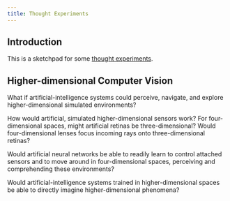 ```yaml
---
title: Thought Experiments
---
```


## Introduction

This is a sketchpad for some [thought experiments](https://en.wikipedia.org/wiki/Thought_experiment).

## Higher-dimensional Computer Vision

What if artificial-intelligence systems could perceive, navigate, and explore higher-dimensional simulated environments?

How would artificial, simulated higher-dimensional sensors work? For four-dimensional spaces, might artificial retinas be three-dimensional? Would four-dimensional lenses focus incoming rays onto three-dimensional retinas?

Would artificial neural networks be able to readily learn to control attached sensors and to move around in four-dimensional spaces, perceiving and comprehending these environments?

Would artificial-intelligence systems trained in higher-dimensional spaces be able to directly imagine higher-dimensional phenomena?
